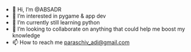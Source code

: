 - 👋 Hi, I’m @ABSADR
- 👀 I’m interested in pygame & app dev
- 🌱 I’m currently still learning python
- 💞️ I’m looking to collaborate on anything that could help me boost my knowledge
- 📫 How to reach me paraschiv_adi@gmail.com

<!---
ABSADR/ABSADR is a ✨ special ✨ repository because its `README.md` (this file) appears on your GitHub profile.
You can click the Preview link to take a look at your changes.
--->
